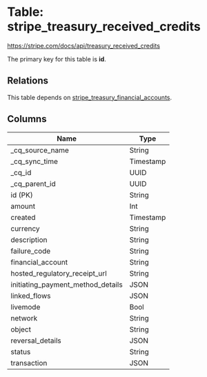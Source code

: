 # Table: stripe_treasury_received_credits

https://stripe.com/docs/api/treasury_received_credits

The primary key for this table is **id**.

## Relations

This table depends on [stripe_treasury_financial_accounts](stripe_treasury_financial_accounts).

## Columns

| Name          | Type          |
| ------------- | ------------- |
|_cq_source_name|String|
|_cq_sync_time|Timestamp|
|_cq_id|UUID|
|_cq_parent_id|UUID|
|id (PK)|String|
|amount|Int|
|created|Timestamp|
|currency|String|
|description|String|
|failure_code|String|
|financial_account|String|
|hosted_regulatory_receipt_url|String|
|initiating_payment_method_details|JSON|
|linked_flows|JSON|
|livemode|Bool|
|network|String|
|object|String|
|reversal_details|JSON|
|status|String|
|transaction|JSON|